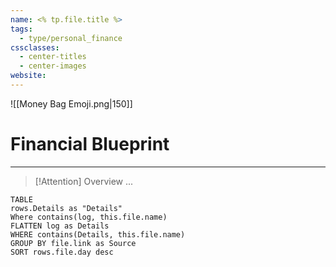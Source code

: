 ```yaml
---
name: <% tp.file.title %>
tags:
  - type/personal_finance
cssclasses:
  - center-titles
  - center-images
website:
---
```

![[Money Bag Emoji.png|150]]
# Financial Blueprint
---
> [!Attention] Overview
> ...




```dataview
TABLE
rows.Details as "Details"
Where contains(log, this.file.name)
FLATTEN log as Details
WHERE contains(Details, this.file.name)
GROUP BY file.link as Source
SORT rows.file.day desc
```
